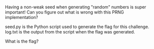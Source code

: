 Having a non-weak seed when generating "random" numbers is super important! Can you figure out what is wrong with this PRNG implementation?

seed.py is the Python script used to generate the flag for this challenge. log.txt is the output from the script when the flag was generated.

What is the flag?